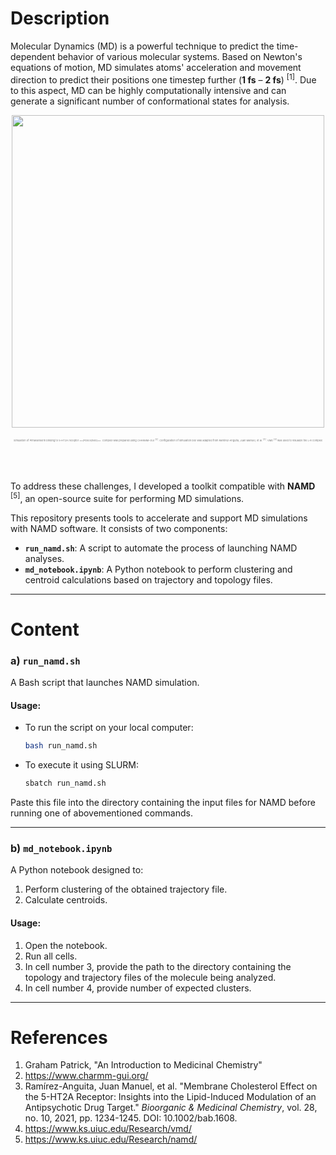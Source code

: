 # **Description**

Molecular Dynamics (MD) is a powerful technique to predict the time-dependent behavior of various molecular systems. Based on Newton's equations of motion, MD simulates atoms' acceleration and movement direction to predict their positions one timestep further (**1 fs** – **2 fs**) <sup>[1]</sup>. Due to this aspect, MD can be highly computationally intensive and can generate a significant number of conformational states for analysis. 

<p align="center">
  <img src="pimavanserin_5ht2a.gif" width="500"><br><br>
  <span style="font-size: 4px; color: #777;">Simulation of Pimavanserin binding to 5-HT2A receptor **(PDB:8ZMG)**. Complex was prepared using CHARMM-GUI <sup>[2]</sup>. Configuration of simulation box was adapted from Ramírez-Anguita, Juan Manuel, et al. <sup>[3]</sup>. VMD <sup>[4]</sup> was used to visualize the L-R complex</span>
</p>

<br><br>

To address these challenges, I developed a toolkit compatible with **NAMD** <sup>[5]</sup>, an open-source suite for performing MD simulations. 

This repository presents tools to accelerate and support MD simulations with NAMD software. It consists of two components:
- **`run_namd.sh`**: A script to automate the process of launching NAMD analyses.
- **`md_notebook.ipynb`**: A Python notebook to perform clustering and centroid calculations based on trajectory and topology files.

---

# **Content**

### **a) `run_namd.sh`**
A Bash script that launches NAMD simulation. 

#### Usage:
- To run the script on your local computer:
   ```bash
   bash run_namd.sh
   ```
- To execute it using SLURM:
   ```bash
   sbatch run_namd.sh
   ```

Paste this file into the directory containing the input files for NAMD before running one of abovementioned commands.

---

### **b) `md_notebook.ipynb`**
A Python notebook designed to:
1. Perform clustering of the obtained trajectory file.
2. Calculate centroids.

#### Usage:
1. Open the notebook.
2. Run all cells.
3. In cell number 3, provide the path to the directory containing the topology and trajectory files of the molecule being analyzed.
4. In cell number 4, provide number of expected clusters.
---

# **References**
1. Graham Patrick, "An Introduction to Medicinal Chemistry"
2. https://www.charmm-gui.org/
3. Ramírez-Anguita, Juan Manuel, et al. "Membrane Cholesterol Effect on the 5-HT2A Receptor: Insights into the Lipid-Induced Modulation of an Antipsychotic Drug Target." *Bioorganic & Medicinal Chemistry*, vol. 28, no. 10, 2021, pp. 1234-1245. DOI: 10.1002/bab.1608.
4. https://www.ks.uiuc.edu/Research/vmd/
5. https://www.ks.uiuc.edu/Research/namd/

